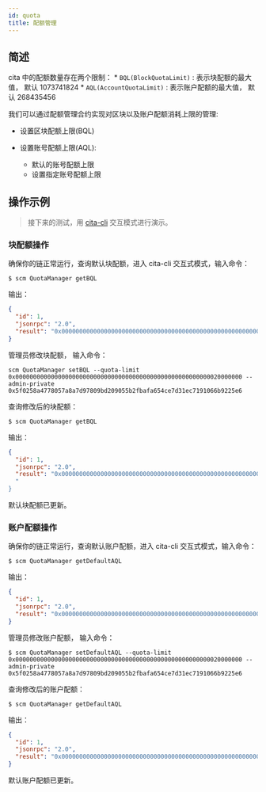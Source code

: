 ```yaml
---
id: quota
title: 配额管理
---
```

## 简述

cita 中的配额数量存在两个限制： * `BQL(BlockQuotaLimit)` : 表示块配额的最大值， 默认 1073741824 * `AQL(AccountQuotaLimit)` : 表示账户配额的最大值， 默认 268435456

我们可以通过配额管理合约实现对区块以及账户配额消耗上限的管理:

* 设置区块配额上限(BQL)
* 设置账号配额上限(AQL):
    
    * 默认的账号配额上限
    * 设置指定账号配额上限

## 操作示例

> 接下来的测试，用 [cita-cli](https://github.com/cryptape/cita-cli) 交互模式进行演示。

### 块配额操作

确保你的链正常运行，查询默认块配额，进入 cita-cli 交互式模式，输入命令：

```shell
$ scm QuotaManager getBQL
```

输出：

```json
{
  "id": 1,
  "jsonrpc": "2.0",
  "result": "0x0000000000000000000000000000000000000000000000000000000040000000"
}
```

管理员修改块配额， 输入命令：

```shell
scm QuotaManager setBQL --quota-limit 0x0000000000000000000000000000000000000000000000000000000020000000 --admin-private 0x5f0258a4778057a8a7d97809bd209055b2fbafa654ce7d31ec7191066b9225e6
```

查询修改后的块配额：

```shell
$ scm QuotaManager getBQL
```

输出：

```json
{
  "id": 1,
  "jsonrpc": "2.0",
  "result": "0x0000000000000000000000000000000000000000000000000000000020000000"
  "
}
```

默认块配额已更新。

### 账户配额操作

确保你的链正常运行，查询默认账户配额，进入 cita-cli 交互式模式，输入命令：

```shell
$ scm QuotaManager getDefaultAQL
```

输出：

```json
{
  "id": 1,
  "jsonrpc": "2.0",
  "result": "0x0000000000000000000000000000000000000000000000000000000010000000"
}
```

管理员修改账户配额， 输入命令：

```shell
$ scm QuotaManager setDefaultAQL --quota-limit 0x0000000000000000000000000000000000000000000000000000000020000000 --admin-private 0x5f0258a4778057a8a7d97809bd209055b2fbafa654ce7d31ec7191066b9225e6
```

查询修改后的账户配额：

```shell
$ scm QuotaManager getDefaultAQL
```

输出：

```json
{
  "id": 1,
  "jsonrpc": "2.0",
  "result": "0x0000000000000000000000000000000000000000000000000000000020000000"
}
```

默认账户配额已更新。